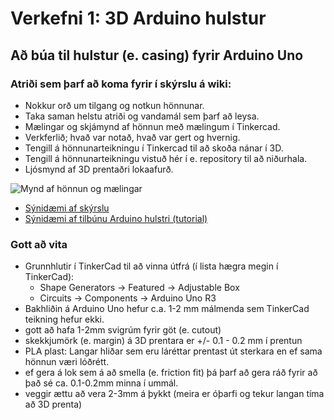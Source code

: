 # Verkefni 1: 3D Arduino hulstur

## Að búa til hulstur (e. casing) fyrir Arduino Uno

### Atriði sem þarf að koma fyrir í skýrslu á wiki:

* Nokkur orð um tilgang og notkun hönnunar.
* Taka saman helstu atriði og vandamál sem þarf að leysa.
* Mælingar og skjámynd af hönnun með mælingum í Tinkercad. 
* Verkferlið; hvað var notað, hvað var gert og hvernig.
* Tengill á hönnunarteikningu í Tinkercad til að skoða nánar í 3D. 
* Tengill á hönnunarteikningu vistuð hér í e. repository til að niðurhala.
* Ljósmynd af 3D prentaðri lokaafurð.

![Mynd af hönnun og mælingar](https://github.com/GunnarThorunnarson/Verksmidja1/blob/master/Myndir/teikning1.png)

* [Sýnidæmi af skýrslu](https://github.com/tolvubraut/VESM-Haust19-Arduino-Hulstur/wiki/Verkefni-3.1-Adruino-case)
* [Sýnidæmi af tilbúnu Arduino hulstri (tutorial)](https://www.tinkercad.com/learn/overview/OAA3GFTIRXTO5NZ;collectionId=OY5L5E8IRXTI47Z)

### Gott að vita

* Grunnhlutir í TinkerCad til að vinna útfrá (í lista hægra megin í TinkerCad): 
  * Shape Generators -> Featured -> Adjustable Box
  * Circuits -> Components -> Arduino Uno R3
* Bakhliðin á Arduino Uno hefur c.a. 1-2 mm málmenda sem TinkerCad teikning hefur ekki.
* gott að hafa 1-2mm svigrúm fyrir göt (e. cutout)
* skekkjumörk (e. margin) á 3D prentara er +/- 0.1 - 0.2 mm í prentun
* PLA plast: Langar hliðar sem eru láréttar prentast út sterkara en ef sama hönnun væri lóðrétt. 
* ef gera á lok sem á að smella (e. friction fit) þá þarf að gera ráð fyrir að það sé ca. 0.1-0.2mm minna í ummál.
* veggir ættu að vera 2-3mm á þykkt (meira er óþarfi og tekur langan tíma að 3D prenta)


<!--
### Námsmat 

**Einkunn 10**
* Skýrsla er fullnægjandi, sjá gátlista hér að ofan í verkefnalýsingu
* 3D prentun á Arduino hulstur virkar skv. 3D teikningu og er nothæft (lokið virkar og Arduino passar í )
* Boxið er með SVG mynd og LaserPrentun heppnaðist skv hönnun í Inkscape.

**Einkunn 7.5**
Skýrsla, Arduino hulstur eða boxið er ábótavant.

**Einkunn 5**
Tvö af þremur eftirtöldu er ábótavant; skýrslan, Arduino hulstur, Boxið.

**Einkunn 2.5**
Skýrsla, Arduino hulstur og skýrslan eru ábótavant.
-->
